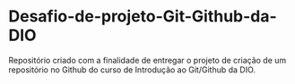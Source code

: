 # Desafio-de-projeto-Git-Github-da-DIO
Repositório criado com a finalidade de entregar o projeto de criação de um repositório no Github do curso de Introdução ao Git/Github da DIO.
